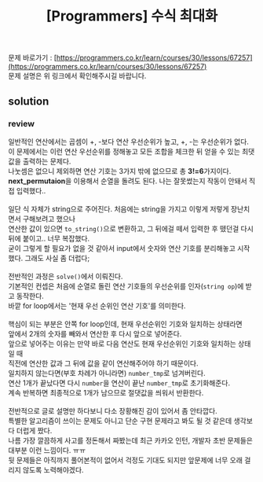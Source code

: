 ﻿---
toc: true
title:  "[Programmers] 수식 최대화"
last_modified_at:   2020-08-30
excerpt: "2020 카카오 인턴십"
categories: PS2020
image: "/images/p26.png"
sitemap :
  changefreq : weekly
  priority : 1.0
---

문제 바로가기 : [https://programmers.co.kr/learn/courses/30/lessons/67257](https://programmers.co.kr/learn/courses/30/lessons/67257)<br>
문제 설명은 위 링크에서 확인해주시길 바랍니다.
<br>
## solution
<script src="https://gist.github.com/yooniversal/f32833ec92a58376a78e608702c88bcd.js"></script>

### review
일반적인 연산에서는 곱셈이 +, -보다 연산 우선순위가 높고, +, -는 우선순위가 없다.<br>
이 문제에서는 이런 연산 우선순위를 정해놓고 모든 조합을 체크한 뒤 얻을 수 있는 최댓값을 출력하는 문제다.<br>
나눗셈은 없으니 제외하면 연산 기호는 3가지 밖에 없으므로 총 **3!=6**가지이다.<br>
**next_permutaion**을 이용해서 순열을 돌려도 된다. 나는 잘못썼는지 작동이 안돼서 직접 입력했다..<br>
<br>
일단 식 자체가 string으로 주어진다. 처음에는 string을 가지고 이렇게 저렇게 장난치면서 구해보려고 했으나<br>
연산한 값이 있으면 `to_string()`으로 변환하고, 그 뒤에걸 떼서 입력한 후 뗐던걸 다시 뒤에 붙이고.. 너무 복잡했다.<br>
굳이 그렇게 할 필요가 없을 것 같아서 input에서 숫자와 연산 기호를 분리해놓고 시작했다. 그래도 사실 좀 더럽다;<br>
<br>
전반적인 과정은 `solve()`에서 이뤄진다.<br>
기본적인 컨셉은 처음에 순열로 돌린 연산 기호들의 우선순위를 인자(`string op`)에 받고 동작한다.<br>
바깥 for loop에서는 '현재 우선 순위인 연산 기호'를 의미한다.<br>
<br>
핵심이 되는 부분은 안쪽 for loop인데, 현재 우선순위인 기호와 일치하는 상태라면<br>
앞에서 2개의 숫자를 빼와서 연산한 후 다시 앞으로 넣어준다.<br>
앞으로 넣어주는 이유는 만약 바로 다음 연산도 현재 우선순위인 기호와 일치하는 상태일 때<br>
직전에 연산한 값과 그 뒤에 값을 같이 연산해주어야 하기 때문이다.<br>
일치하지 않는다면(부호 차례가 아니라면) `number_tmp`로 넘겨버린다.<br>
연산 1개가 끝났다면 다시 `number`을 연산이 끝난 `number_tmp`로 초기화해준다.<br>
계속 반복하면 최종적으로 1개가 남으므로 절댓값을 씌워서 반환한다.<br>
<br>
전반적으로 글로 설명만 하다보니 다소 장황해진 감이 있어서 좀 안타깝다.<br>
특별한 알고리즘이 쓰이는 문제도 아니고 단순 구현 문제라고 봐도 될 것 같은데 생각보다 더럽게 짰다.<br>
나름 가장 깔끔하게 사고를 정돈해서 짜봤는데 최근 카카오 인턴, 개발자 초반 문제들은 대부분 이런 느낌이다. ㅠㅠ<br>
뒷 문제들은 아직까지 풀어본적이 없어서 걱정도 기대도 되지만 앞문제에 너무 오래 걸리지 않도록 노력해야겠다.


<script src="https://utteranc.es/client.js"
        repo="yooniversal/blog-comments"
        issue-term="pathname"
        theme="github-light"
        crossorigin="anonymous"
        async>
</script>
